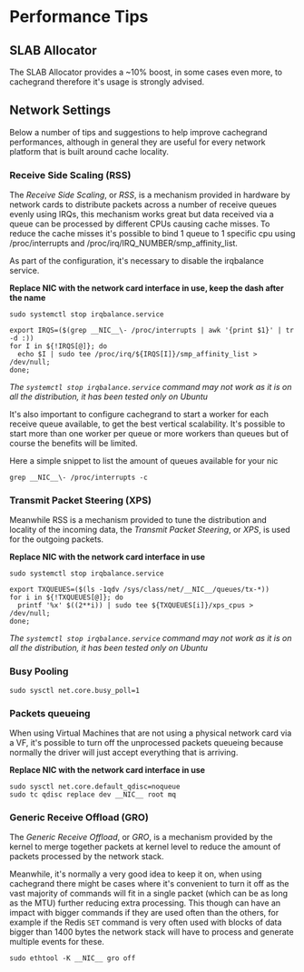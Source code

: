 Performance Tips
================

## SLAB Allocator

The SLAB Allocator provides a ~10% boost, in some cases even more, to cachegrand therefore it's usage is strongly
advised.

## Network Settings

Below a number of tips and suggestions to help improve cachegrand performances, although in general they are useful for
every network platform that is built around cache locality.

### Receive Side Scaling (RSS)

The *Receive Side Scaling*, or *RSS*, is a mechanism provided in hardware by network cards to distribute packets across
a number of receive queues evenly using IRQs, this mechanism works great but data received via a queue can be processed
by different CPUs causing cache misses.
To reduce the cache misses it's possible to bind 1 queue to 1 specific cpu using /proc/interrupts and
/proc/irq/IRQ_NUMBER/smp_affinity_list.

As part of the configuration, it's necessary to disable the irqbalance service.

**Replace __NIC__ with the network card interface in use, keep the dash after the name**

```shell
sudo systemctl stop irqbalance.service

export IRQS=($(grep __NIC__\- /proc/interrupts | awk '{print $1}' | tr -d :))
for I in ${!IRQS[@]}; do
  echo $I | sudo tee /proc/irq/${IRQS[I]}/smp_affinity_list > /dev/null;
done;
```

*The `systemctl stop irqbalance.service` command may not work as it is on all the distribution, it has been tested only
on Ubuntu*

It's also important to configure cachegrand to start a worker for each receive queue available, to get the best vertical
scalability. It's possible to start more than one worker per queue or more workers than queues but of course the
benefits will be limited.

Here a simple snippet to list the amount of queues available for your nic
```shell
grep __NIC__\- /proc/interrupts -c
```

### Transmit Packet Steering (XPS)

Meanwhile RSS is a mechanism provided to tune the distribution and locality of the incoming data, the *Transmit Packet
Steering*, or *XPS*, is used for the outgoing packets.

**Replace __NIC__ with the network card interface in use**

```shell
sudo systemctl stop irqbalance.service

export TXQUEUES=($(ls -1qdv /sys/class/net/__NIC__/queues/tx-*))
for i in ${!TXQUEUES[@]}; do
  printf '%x' $((2**i)) | sudo tee ${TXQUEUES[i]}/xps_cpus > /dev/null;
done;
```

*The `systemctl stop irqbalance.service` command may not work as it is on all the distribution, it has been tested only
on Ubuntu*

### Busy Pooling

```shell
sudo sysctl net.core.busy_poll=1
```

### Packets queueing

When using Virtual Machines that are not using a physical network card via a VF, it's possible to turn off the
unprocessed packets queueing because normally the driver will just accept everything that is arriving.

**Replace __NIC__ with the network card interface in use**

```shell
sudo sysctl net.core.default_qdisc=noqueue
sudo tc qdisc replace dev __NIC__ root mq
```

### Generic Receive Offload (GRO)

The *Generic Receive Offload*, or *GRO*, is a mechanism provided by the kernel to merge together packets at kernel level
to reduce the amount of packets processed by the network stack.

Meanwhile, it's normally a very good idea to keep it on, when using cachegrand there might be cases where it's convenient
to turn it off as the vast majority of commands will fit in a single packet (which can be as long as the MTU) further
reducing extra processing.
This though can have an impact with bigger commands if they are used often than the others, for example if the Redis
`SET` command is very often used with blocks of data bigger than 1400 bytes the network stack will have to process and
generate multiple events for these.

```shell
sudo ethtool -K __NIC__ gro off
```